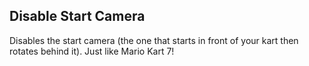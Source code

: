 ## Disable Start Camera

Disables the start camera (the one that starts in front of your kart then rotates behind it). Just like Mario Kart 7!